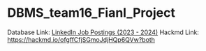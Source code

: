 # DBMS_team16_Fianl_Project

Database Link: [LinkedIn Job Postings (2023 - 2024)](https://www.kaggle.com/datasets/arshkon/linkedin-job-postings)
Hackmd Link: https://hackmd.io/ofgffCfjSGmoJdjHQp6QVw?both
